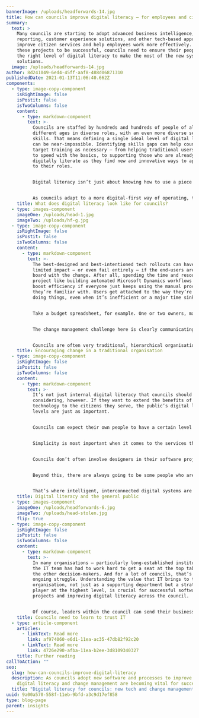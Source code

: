 ```yaml
---
bannerImage: /uploads/headforwards-14.jpg
title: How can councils improve digital literacy – for employees and citizens?
summary:
  text: >
    Many councils are starting to adopt advanced business intelligence, detailed
    reporting, customer experience solutions, and other tech-based approaches to
    improve citizen services and help employees work more effectively. But for
    these projects to be successful, councils need to ensure their people have
    the right level of digital literacy to make the most of the new systems and
    solutions.
  image: /uploads/headforwards-14.jpg
author: 8d241049-6ed4-45ff-aaf8-488d06871310
publishedDate: 2021-01-13T11:06:40.662Z
components:
  - type: image-copy-component
    isRightImage: false
    isPostit: false
    isTwoColumns: false
    content:
      - type: markdown-component
        text: >-
          Councils are staffed by hundreds and hundreds of people of all
          different ages in diverse roles, with an even more diverse set of
          skills. That means defining a single ideal level of digital literacy
          can be near-impossible. Identifying skills gaps can help councils
          target training as necessary – from helping traditional users get up
          to speed with the basics, to supporting those who are already
          digitally literate as they find new and innovative ways to apply tech
          to their roles.


          Digital literacy isn’t just about knowing how to use a piece of software to do a task. It’s about council employees really understanding how that software supports them in their role – freeing up time for higher-value work and providing a better service to citizens.


          As councils adapt to a more digital-first way of operating, they should think about how behaviour needs to change throughout the organisation, as well as considering all the new processes and solutions available. Simply put, you can’t introduce new tech properly without the right approach to change management.
    title: What does digital literacy look like for councils?
  - type: images-component
    imageOne: /uploads/head-1.jpg
    imageTwo: /uploads/hf-g.jpg
  - type: image-copy-component
    isRightImage: false
    isPostit: false
    isTwoColumns: false
    content:
      - type: markdown-component
        text: >-
          The best-designed and best-intentioned tech rollouts can have a
          limited impact – or even fail entirely – if the end-users aren’t on
          board with the change. After all, spending the time and resources on a
          project like building automated Microsoft Dynamics workflows won’t
          boost efficiency if everyone just keeps using the manual processes
          they’re familiar with. Users get attached to the way they’re used to
          doing things, even when it’s inefficient or a major time sink.


          Take a budget spreadsheet, for example. One or two owners, manually updated, and full of custom formulas. Even though there are simpler, more centralised systems for managing budgets, some people will want to maintain ownership of their spreadsheets and stick to what’s familiar.


          The change management challenge here is clearly communicating what the new solution offers, how it’s going to make people’s jobs easier and, crucially, how this factors into a bigger picture for the council. People often respond better to change when it’s put into the full context – what it means for them, but also how it’s contributing to improvements in the organisation and its services, too.


          Councils are often very traditional, hierarchical organisations. In some ways, this can be a drawback, but it can also be used to make change management more effective. Gaining high-level buy-in for new technologies and filtering that down through management layers can help build enthusiasm throughout the organisation. As long as those ‘lower’ in the hierarchy have the opportunity to give their own thoughts, requirements and feedback, it’s a great way to create a consistent push towards digital literacy for the whole council.
    title: Encouraging change in a traditional organisation
  - type: image-copy-component
    isRightImage: false
    isPostit: false
    isTwoColumns: false
    content:
      - type: markdown-component
        text: >-
          It’s not just internal digital literacy that councils should be
          considering, however. If they want to extend the benefits of their new
          technology to the citizens they serve, the public’s digital literacy
          levels are just as important.


          Councils can expect their own people to have a certain level of literacy already, or they can provide the necessary training to get them up to speed. But there’s no guarantee that the public are ‘digital citizens’, especially for councils that serve rural or largely elderly populations.


          Simplicity is most important when it comes to the services the public use regularly; paying their council tax, checking the recycling schedule, or contacting councillors, for instance. On websites the world over, shoddy systems are hidden by flashy designs, while great services get buried under overly complex user interfaces. Straightforward self-service through an easy-to-follow process is the way to go.


          Councils don’t often involve designers in their software projects, but it’s a worthwhile investment, especially for major public-facing projects. If citizens are faced with a clunky system when they log in to use council services, it’s very likely that they won’t use it again – and it can be difficult to tempt them back when it’s fixed.


          Beyond this, there are always going to be some people who are unable or unwilling to use digital services. Some older members of the public might prefer the traditional phone call, while others won’t have reliable access to computers or smartphones.


          That’s where intelligent, interconnected digital systems are really going to make the difference. Even when council employees need to use manual processes – like handling a phone call and recording information from it – that data should feed directly into the centralised system. So, even though the process isn’t digitised, it’s still contributing to a more efficient, effective ecosystem.
    title: Digital literacy and the general public
  - type: images-component
    imageOne: /uploads/headforwards-6.jpg
    imageTwo: /uploads/head-stolen.jpg
    flip: true
  - type: image-copy-component
    isRightImage: false
    isPostit: false
    isTwoColumns: false
    content:
      - type: markdown-component
        text: >-
          In many organisations – particularly long-established institutions –
          the IT team has had to work hard to get a seat at the top table with
          the other decision-makers. And for a lot of councils, that’s still an
          ongoing struggle. Understanding the value that IT brings to the
          organisation, not just as a supporting department but a strategic
          player at the highest level, is crucial for successful software
          projects and improving digital literacy across the council.


          Of course, leaders within the council can send their business requirements down to the IT department and get a solution in return, exactly as they always have. But these relationships work best when they’re back and forth, with everyone bringing new ideas to the table to solve problems. And often, IT will be able to identify problems and prepare solutions for issues the wider organisation hasn’t even noticed yet.
    title: Councils need to learn to trust IT
  - type: article-component
    articles:
      - linkText: Read more
        link: af974060-e6d1-11ea-ac35-47db82f92c20
      - linkText: Read more
        link: 4726e290-afba-11ea-b2ee-3d8109340327
    title: Further reading
callToAction: ""
seo:
  slug: how-can-councils-improve-digital-literacy
  description: As councils adopt new software and processes to improve operations,
    digital literacy and change management are becoming vital for success.
  title: "Digital literacy for councils: new tech and change management"
uuid: 9a00a570-558f-11eb-9bfd-a3c9d17ef858
type: blog-page
parent: insights
---
```

